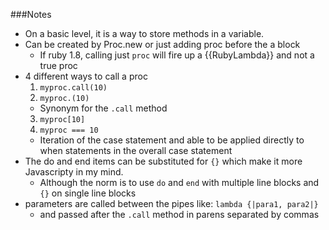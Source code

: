 ###Notes

* On a basic level, it is a way to store methods in a variable.
* Can be created by Proc.new or just adding proc before the a block
  * If ruby 1.8, calling just `proc` will fire up a {{RubyLambda}} and not a true proc
* 4 different ways to call a proc
  1. `myproc.call(10)`
  2. `myproc.(10)`
    * Synonym for the `.call` method
  3. `myproc[10]`
  4. `myproc === 10`
    * Iteration of the case statement and able to be applied directly to when statements in the overall case statement
* The do and end items can be substituted for `{}` which make it more
Javascripty in my mind.
  * Although the norm is to use `do` and `end` with multiple line blocks and `{}` on single line blocks
* parameters are called between the pipes like: `lambda {|para1, para2|}`
  * and passed after the `.call` method in parens separated by commas
